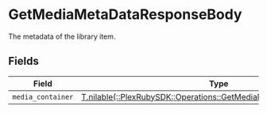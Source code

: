 # GetMediaMetaDataResponseBody

The metadata of the library item.


## Fields

| Field                                                                                                                             | Type                                                                                                                              | Required                                                                                                                          | Description                                                                                                                       |
| --------------------------------------------------------------------------------------------------------------------------------- | --------------------------------------------------------------------------------------------------------------------------------- | --------------------------------------------------------------------------------------------------------------------------------- | --------------------------------------------------------------------------------------------------------------------------------- |
| `media_container`                                                                                                                 | [T.nilable(::PlexRubySDK::Operations::GetMediaMetaDataMediaContainer)](../../models/operations/getmediametadatamediacontainer.md) | :heavy_minus_sign:                                                                                                                | N/A                                                                                                                               |
